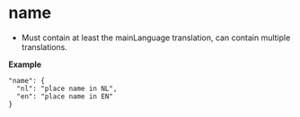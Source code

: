 ---
---

# name

* Must contain at least the mainLanguage translation, can contain multiple translations.

**Example**

```
"name": {
  "nl": "place name in NL",
  "en": "place name in EN"
}
```
